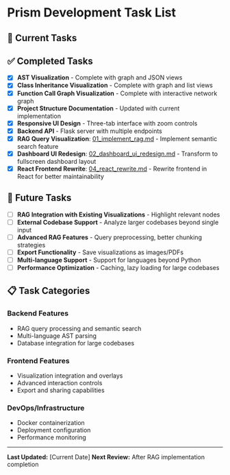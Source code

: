 # Prism Development Task List

## 🚀 **Current Tasks**
  
## ✅ **Completed Tasks**
- [x] **AST Visualization** - Complete with graph and JSON views
- [x] **Class Inheritance Visualization** - Complete with graph and list views  
- [x] **Function Call Graph Visualization** - Complete with interactive network graph
- [x] **Project Structure Documentation** - Updated with current implementation
- [x] **Responsive UI Design** - Three-tab interface with zoom controls
- [x] **Backend API** - Flask server with multiple endpoints
- [x] **RAG Query Visualization**: [01_implement_rag.md](./01_implement_rag.md) - Implement semantic search feature
- [x] **Dashboard UI Redesign**: [02_dashboard_ui_redesign.md](./02_dashboard_ui_redesign.md) - Transform to fullscreen dashboard layout
- [X] **React Frontend Rewrite**: [04_react_rewrite.md](./04_react_rewrite.md) - Rewrite frontend in React for better maintainability

## 🔮 **Future Tasks**
- [ ] **RAG Integration with Existing Visualizations** - Highlight relevant nodes
- [ ] **External Codebase Support** - Analyze larger codebases beyond single input
- [ ] **Advanced RAG Features** - Query preprocessing, better chunking strategies
- [ ] **Export Functionality** - Save visualizations as images/PDFs
- [ ] **Multi-language Support** - Support for languages beyond Python
- [ ] **Performance Optimization** - Caching, lazy loading for large codebases

## 📋 **Task Categories**

### **Backend Features**
- RAG query processing and semantic search
- Multi-language AST parsing
- Database integration for large codebases

### **Frontend Features**  
- Visualization integration and overlays
- Advanced interaction controls
- Export and sharing capabilities

### **DevOps/Infrastructure**
- Docker containerization
- Deployment configuration
- Performance monitoring

---

**Last Updated:** [Current Date]
**Next Review:** After RAG implementation completion

